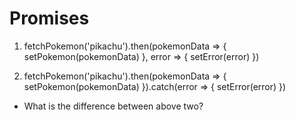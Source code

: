 # Promises

1. fetchPokemon('pikachu').then(pokemonData => {
   setPokemon(pokemonData)
   }, error => {
   setError(error)
   })

2. fetchPokemon('pikachu').then(pokemonData => {
   setPokemon(pokemonData)
   }).catch(error => {
   setError(error)
   })

- What is the difference between above two?
